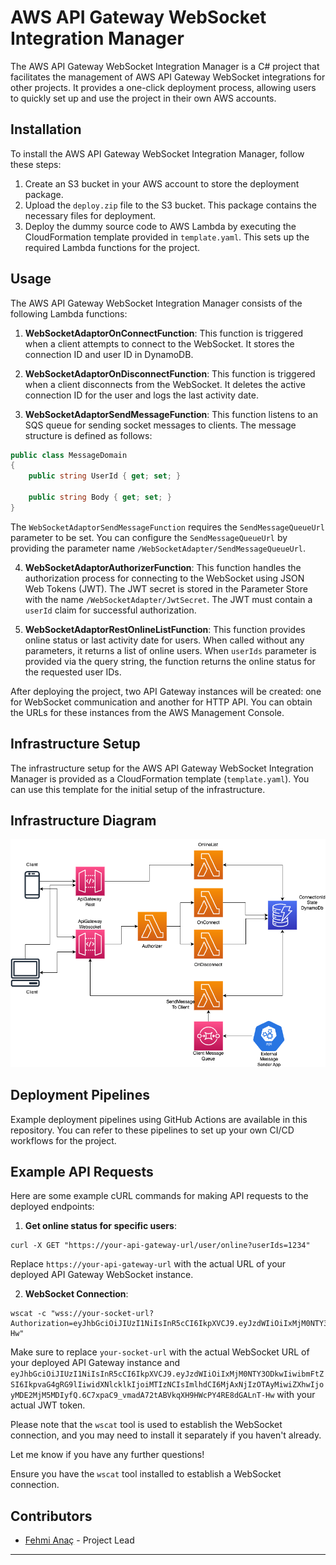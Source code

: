 # AWS API Gateway WebSocket Integration Manager

The AWS API Gateway WebSocket Integration Manager is a C# project that facilitates the management of AWS API Gateway WebSocket integrations for other projects. It provides a one-click deployment process, allowing users to quickly set up and use the project in their own AWS accounts.

## Installation

To install the AWS API Gateway WebSocket Integration Manager, follow these steps:

1. Create an S3 bucket in your AWS account to store the deployment package.
2. Upload the `deploy.zip` file to the S3 bucket. This package contains the necessary files for deployment.
3. Deploy the dummy source code to AWS Lambda by executing the CloudFormation template provided in `template.yaml`. This sets up the required Lambda functions for the project.

## Usage

The AWS API Gateway WebSocket Integration Manager consists of the following Lambda functions:

1. **WebSocketAdaptorOnConnectFunction**: This function is triggered when a client attempts to connect to the WebSocket. It stores the connection ID and user ID in DynamoDB.

2. **WebSocketAdaptorOnDisconnectFunction**: This function is triggered when a client disconnects from the WebSocket. It deletes the active connection ID for the user and logs the last activity date.

3. **WebSocketAdaptorSendMessageFunction**: This function listens to an SQS queue for sending socket messages to clients. The message structure is defined as follows:

```csharp
public class MessageDomain
{
    public string UserId { get; set; }
    
    public string Body { get; set; }
}
```

The `WebSocketAdaptorSendMessageFunction` requires the `SendMessageQueueUrl` parameter to be set. You can configure the `SendMessageQueueUrl` by providing the parameter name `/WebSocketAdapter/SendMessageQueueUrl`.

4. **WebSocketAdaptorAuthorizerFunction**: This function handles the authorization process for connecting to the WebSocket using JSON Web Tokens (JWT). The JWT secret is stored in the Parameter Store with the name `/WebSocketAdapter/JwtSecret`. The JWT must contain a `userId` claim for successful authorization.

5. **WebSocketAdaptorRestOnlineListFunction**: This function provides online status or last activity date for users. When called without any parameters, it returns a list of online users. When `userIds` parameter is provided via the query string, the function returns the online status for the requested user IDs.

After deploying the project, two API Gateway instances will be created: one for WebSocket communication and another for HTTP API. You can obtain the URLs for these instances from the AWS Management Console.

## Infrastructure Setup

The infrastructure setup for the AWS API Gateway WebSocket Integration Manager is provided as a CloudFormation template (`template.yaml`). You can use this template for the initial setup of the infrastructure.

## Infrastructure Diagram

![infra.png](docs%2Finfra.png)

## Deployment Pipelines

Example deployment pipelines using GitHub Actions are available in this repository. You can refer to these pipelines to set up your own CI/CD workflows for the project.

## Example API Requests

Here are some example cURL commands for making API requests to the deployed endpoints:

1. **Get online status for specific users**:

```shell
curl -X GET "https://your-api-gateway-url/user/online?userIds=1234"
```

Replace `https://your-api-gateway-url` with the actual URL of your deployed API Gateway WebSocket instance.

2. **WebSocket Connection**:

```shell
wscat -c "wss://your-socket-url?Authorization=eyJhbGciOiJIUzI1NiIsInR5cCI6IkpXVCJ9.eyJzdWIiOiIxMjM0NTY3ODkwIiwibmFtZSI6IkpvaG4gRG9lIiwidXNlcklkIjoiMTIzNCIsImlhdCI6MjAxNjIzOTAyMiwiZXhwIjoyMDE2MjM5MDIyfQ.6C7xpaC9_vmadA72tABVkqXH9HWcPY4RE8dGALnT-Hw"
```

Make sure to replace `your-socket-url` with the actual WebSocket URL of your deployed API Gateway instance and `eyJhbGciOiJIUzI1NiIsInR5cCI6IkpXVCJ9.eyJzdWIiOiIxMjM0NTY3ODkwIiwibmFtZSI6IkpvaG4gRG9lIiwidXNlcklkIjoiMTIzNCIsImlhdCI6MjAxNjIzOTAyMiwiZXhwIjoyMDE2MjM5MDIyfQ.6C7xpaC9_vmadA72tABVkqXH9HWcPY4RE8dGALnT-Hw` with your actual JWT token.

Please note that the `wscat` tool is used to establish the WebSocket connection, and you may need to install it separately if you haven't already.

Let me know if you have any further questions!

Ensure you have the `wscat` tool installed to establish a WebSocket connection.


## Contributors

- [Fehmi Anaç]([link-to-your-profile](https://github.com/fehmianac)) - Project Lead
---
